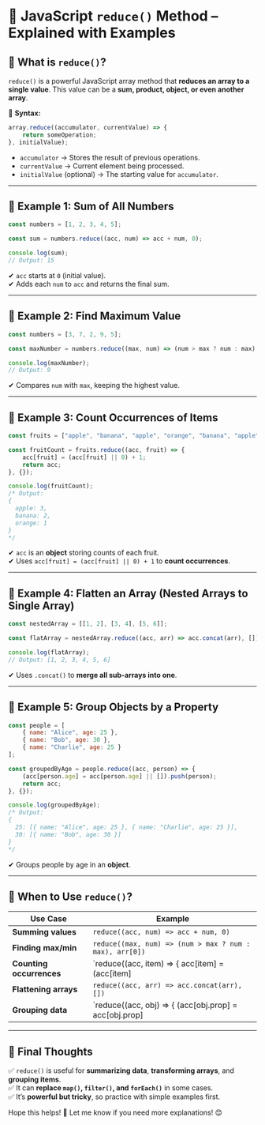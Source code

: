# 🚀 JavaScript `reduce()` Method – Explained with Examples  

## **🔹 What is `reduce()`?**  
`reduce()` is a powerful JavaScript array method that **reduces an array to a single value**. This value can be a **sum, product, object, or even another array**.  

📌 **Syntax:**  
```js
array.reduce((accumulator, currentValue) => {
    return someOperation;
}, initialValue);
```
- `accumulator` → Stores the result of previous operations.  
- `currentValue` → Current element being processed.  
- `initialValue` (optional) → The starting value for `accumulator`.  

---

## **🔹 Example 1: Sum of All Numbers**
```js
const numbers = [1, 2, 3, 4, 5];

const sum = numbers.reduce((acc, num) => acc + num, 0);

console.log(sum); 
// Output: 15
```
✔ `acc` starts at `0` (initial value).  
✔ Adds each `num` to `acc` and returns the final sum.  

---

## **🔹 Example 2: Find Maximum Value**
```js
const numbers = [3, 7, 2, 9, 5];

const maxNumber = numbers.reduce((max, num) => (num > max ? num : max), numbers[0]);

console.log(maxNumber); 
// Output: 9
```
✔ Compares `num` with `max`, keeping the highest value.  

---

## **🔹 Example 3: Count Occurrences of Items**
```js
const fruits = ["apple", "banana", "apple", "orange", "banana", "apple"];

const fruitCount = fruits.reduce((acc, fruit) => {
    acc[fruit] = (acc[fruit] || 0) + 1;
    return acc;
}, {});

console.log(fruitCount);
/* Output:
{
  apple: 3,
  banana: 2,
  orange: 1
}
*/
```
✔ `acc` is an **object** storing counts of each fruit.  
✔ Uses `acc[fruit] = (acc[fruit] || 0) + 1` to **count occurrences**.  

---

## **🔹 Example 4: Flatten an Array (Nested Arrays to Single Array)**
```js
const nestedArray = [[1, 2], [3, 4], [5, 6]];

const flatArray = nestedArray.reduce((acc, arr) => acc.concat(arr), []);

console.log(flatArray); 
// Output: [1, 2, 3, 4, 5, 6]
```
✔ Uses `.concat()` to **merge all sub-arrays into one**.  

---

## **🔹 Example 5: Group Objects by a Property**
```js
const people = [
    { name: "Alice", age: 25 },
    { name: "Bob", age: 30 },
    { name: "Charlie", age: 25 }
];

const groupedByAge = people.reduce((acc, person) => {
    (acc[person.age] = acc[person.age] || []).push(person);
    return acc;
}, {});

console.log(groupedByAge);
/* Output:
{
  25: [{ name: "Alice", age: 25 }, { name: "Charlie", age: 25 }],
  30: [{ name: "Bob", age: 30 }]
}
*/
```
✔ Groups people by age in an **object**.  

---

## **🔹 When to Use `reduce()`?**
| Use Case | Example |
|----------|---------|
| **Summing values** | `reduce((acc, num) => acc + num, 0)` |
| **Finding max/min** | `reduce((max, num) => (num > max ? num : max), arr[0])` |
| **Counting occurrences** | `reduce((acc, item) => { acc[item] = (acc[item] || 0) + 1; return acc; }, {})` |
| **Flattening arrays** | `reduce((acc, arr) => acc.concat(arr), [])` |
| **Grouping data** | `reduce((acc, obj) => { (acc[obj.prop] = acc[obj.prop] || []).push(obj); return acc; }, {})` |

---

## **🎯 Final Thoughts**
✅ `reduce()` is useful for **summarizing data**, **transforming arrays**, and **grouping items**.  
✅ It can **replace `map()`, `filter()`, and `forEach()`** in some cases.  
✅ It’s **powerful but tricky**, so practice with simple examples first.  

Hope this helps! 🚀 Let me know if you need more explanations! 😊